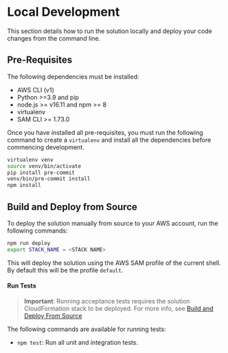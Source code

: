 # Local Development

This section details how to run the solution locally and deploy your code
changes from the command line.

## Pre-Requisites

The following dependencies must be installed:

- AWS CLI (v1)
- Python >=3.9 and pip
- node.js >= v16.11 and npm >= 8
- virtualenv
- SAM CLI >= 1.73.0

Once you have installed all pre-requisites, you must run the following command
to create a `virtualenv` and install all the dependencies before
commencing development.

```bash
virtualenv venv
source venv/bin/activate
pip install pre-commit
venv/bin/pre-commit install
npm install
```

## Build and Deploy from Source

To deploy the solution manually from source to your AWS account, run the
following commands:

```bash
npm run deploy
export STACK_NAME = <STACK NAME>
```

This will deploy the solution using the AWS SAM profile of the current shell. By default this will be the profile `default`.

#### Run Tests

> **Important**: Running acceptance tests requires the solution CloudFormation
> stack to be deployed. For more info, see
> [Build and Deploy From Source](#build-and-deploy-from-source)

The following commands are available for running tests:

- `npm test`: Run all unit and integration tests.
